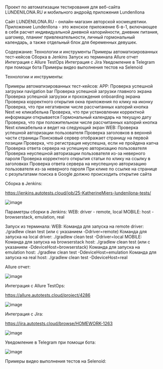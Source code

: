 Проект по автоматизации тестирования для веб-сайта LUNDENILONA.RU и мобильного андройд приложения LundenIlona

Сайт LUNDENILONA.RU - онлайн-магазин авторской космецевтики. 
Приложение LundenIlona - это женское приложение 6-в-1, включающее в себя расчет индивидуальной дневной калорийности, дневник питания, шагомер, планинг привлекательности, личный гормональный календарь, а также отдельный блок для беременных девушек.

Содержание:
Технологии и инструменты
Примеры автоматизированных тест-кейсов
Сборка в Jenkins
Запуск из терминала
Allure отчет
Интеграция с Allure TestOps
Интеграция с Jira
Уведомление в Telegram при помощи бота
Примеры видео выполнения тестов на Selenoid

Технологии и инструменты:

Примеры автоматизированных тест-кейсов:
APP:
Проверка успешной загрузки navigation bar
Проверка успешной загрузки главного экрана
Проверка успешной загрузки и прохождения onboarding экрана
Проверка корректного открытия окна приложения по клику на иконку
Проверка, что при негативном числе рассчитанных калорий кнопка Next не кликабельна
Проверка, что при установлении корректной информации открывается Гормональный календарь на текущую дату
Проверка, что при положительном числе рассчитанных калорий кнопка Next кликабельна и ведет на следующий экран
WEB:
Проверка успешной авторизации пользователя
Проверка заголовков в верхней части страницы
Поисковый сервер отображает страницу на первой позиции
Проверка, что регистрация неуспешна, если не пройдена капча
Проверка ответа сервера на успешную авторизацию пользователя
Проверка неуспешной авторизации пользователя из-за неверного пароля
Проверка корректного открытия статьи по клику на ссылку в заголовках
Проверка ответа сервера на неуспешную авторизацию пользователя из-за неверного пароля
При клике по ссылке на странице с результатами поиска в Google должно происходить открытие сайта

Сборка в Jenkins:

https://jenkins.autotests.cloud/job/25-KatherineMiers-lundenilona-tests/

![image](https://github.com/kladkovaekaterina/lundenilona-tests/assets/93866007/e9e456e9-5e04-473e-affb-f6288dd87489)

Параметры сборки в Jenkins:
WEB:
driver - remote, local
MOBILE:
host - browserstack, emulation, real

Запуск из терминала:
WEB:
Команда для запуска на remote driver: ./gradlew clean test (или с указанием -Ddriver=remote)
Команда для запуска на local driver: ./gradlew clean test -Ddriver=local
MOBILE:
Команда для запуска на browserstack host: ./gradlew clean test (или с указанием -DdeviceHost=browserstack)
Команда для запуска на emulation host: ./gradlew clean test -DdeviceHost=emulation
Команда для запуска на real host: ./gradlew clean test -DdeviceHost=real

Allure отчет:

![image](https://github.com/kladkovaekaterina/lundenilona-tests/assets/93866007/ae2647b6-4a19-4739-84f8-c59f6a9c166a)


Интеграция с Allure TestOps:

https://allure.autotests.cloud/project/4286

![image](https://github.com/kladkovaekaterina/lundenilona-tests/assets/93866007/4009d78c-f295-4b34-8768-4d56c6df6f9a)


Интеграция с Jira:

https://jira.autotests.cloud/browse/HOMEWORK-1263

![image](https://github.com/kladkovaekaterina/lundenilona-tests/assets/93866007/d01b1a51-507f-4741-84f8-b5332eb628f8)


Уведомление в Telegram при помощи бота:

![image](https://github.com/kladkovaekaterina/lundenilona-tests/assets/93866007/d4f81a78-898e-4494-a743-da9b0c059cfc)


Примеры видео выполнения тестов на Selenoid:

